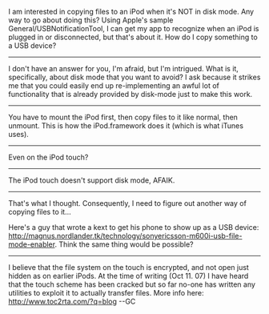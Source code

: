 

I am interested in copying files to an iPod when it's NOT in disk mode. Any way to go about doing this? Using Apple's sample General/USBNotificationTool, I can get my app to recognize when an iPod is plugged in or disconnected, but that's about it. How do I copy something to a USB device?

----
I don't have an answer for you, I'm afraid, but I'm intrigued. What is it, specifically, about disk mode that you want to avoid? I ask because it strikes me that you could easily end up re-implementing an awful lot of functionality that is already provided by disk-mode just to make this work.

----
You have to mount the iPod first, then copy files to it like normal, then unmount. This is how the iPod.framework does it (which is what iTunes uses).

----
Even on the iPod touch?

----
The iPod touch doesn't support disk mode, AFAIK.

----
That's what I thought. Consequently, I need to figure out another way of copying files to it...

Here's a guy that wrote a kext to get his phone to show up as a USB device: http://magnus.nordlander.tk/technology/sonyericsson-m600i-usb-file-mode-enabler. Think the same thing would be possible?

----
I believe that the file system on the touch is encrypted, and not open just hidden as on earlier iPods. At the time of writing (Oct 11. 07) I have heard that the touch scheme has been cracked but so far no-one has written any utilities to exploit it to actually transfer files. More info here: http://www.toc2rta.com/?q=blog --GC